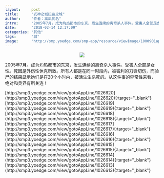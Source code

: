 ```yaml
---
layout:     post
title:      "式神之城扭曲之城"
author:     "作者：高凪优名"
intro:      "2005年7月。成为灼热都市的东京，发生连续的离奇杀人事件。受害人全部是女性。死因是外伤性休克所致。所有人都是在同一时段内，被锐利的刀锋切伤，而验尸的结果显示她们是在20个小时内，被活生生杀死的。从这件事的异常性来看，绝对和灵界有所关连！"
date:       "2018-02-14 12:17:09"
categories: "其他"
tags:       "城"
image:      "http://smp.yoedge.com/smp-app/resource/viewImage/1000901appline.png"
---
```

<div style="text-align: center">
<p><img src="http://smp.yoedge.com/smp-app/resource/viewImage/1000901appline.png"/></p>
</div>
<p class="post-meta">
<span>2005年7月。成为灼热都市的东京，发生连续的离奇杀人事件。受害人全部是女性。死因是外伤性休克所致。所有人都是在同一时段内，被锐利的刀锋切伤，而验尸的结果显示她们是在20个小时内，被活生生杀死的。从这件事的异常性来看，绝对和灵界有所关连！</span>
</p>
[http://smp3.yoedge.com/view/gotoAppLine/1026620](http://smp3.yoedge.com/view/gotoAppLine/1026620){:target="_blank"}
[http://smp3.yoedge.com/view/gotoAppLine/1026619](http://smp3.yoedge.com/view/gotoAppLine/1026619){:target="_blank"}
[http://smp3.yoedge.com/view/gotoAppLine/1026618](http://smp3.yoedge.com/view/gotoAppLine/1026618){:target="_blank"}
[http://smp3.yoedge.com/view/gotoAppLine/1026617](http://smp3.yoedge.com/view/gotoAppLine/1026617){:target="_blank"}
[http://smp3.yoedge.com/view/gotoAppLine/1026616](http://smp3.yoedge.com/view/gotoAppLine/1026616){:target="_blank"}
[http://smp3.yoedge.com/view/gotoAppLine/1026615](http://smp3.yoedge.com/view/gotoAppLine/1026615){:target="_blank"}
[http://smp3.yoedge.com/view/gotoAppLine/1026614](http://smp3.yoedge.com/view/gotoAppLine/1026614){:target="_blank"}
[http://smp3.yoedge.com/view/gotoAppLine/1026613](http://smp3.yoedge.com/view/gotoAppLine/1026613){:target="_blank"}


